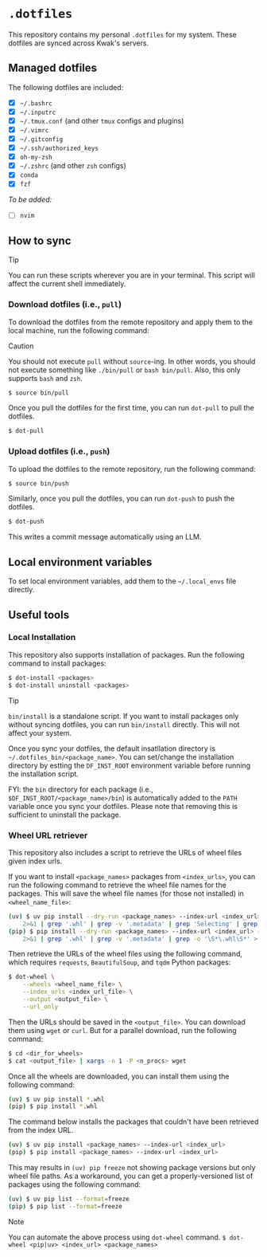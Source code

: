 # `.dotfiles`

This repository contains my personal `.dotfiles` for my system. These dotfiles are synced across Kwak's servers.

## Managed dotfiles

The following dotfiles are included:

- [x] `~/.bashrc`
- [x] `~/.inputrc`
- [x] `~/.tmux.conf` (and other `tmux` configs and plugins)
- [x] `~/.vimrc`
- [x] `~/.gitconfig`
- [x] `~/.ssh/authorized_keys`
- [x] `oh-my-zsh`
- [x] `~/.zshrc` (and other `zsh` configs)
- [x] `conda`
- [x] `fzf`

*To be added:*

- [ ] `nvim`

## How to sync

> [!TIP]
> You can run these scripts wherever you are in your terminal. This script will affect the current shell immediately.

### Download dotfiles (i.e., `pull`)

To download the dotfiles from the remote repository and apply them to the local machine, run the following command:

> [!CAUTION]
> You should not execute `pull` without `source`-ing. In other words, you should not execute something like `./bin/pull` or `bash bin/pull`. Also, this only supports `bash` and `zsh`.

```bash
$ source bin/pull
```

Once you pull the dotfiles for the first time, you can run `dot-pull` to pull the dotfiles.

```bash
$ dot-pull
```

### Upload dotfiles (i.e., `push`)

To upload the dotfiles to the remote repository, run the following command:

```bash
$ source bin/push
```

Similarly, once you pull the dotfiles, you can run `dot-push` to push the dotfiles.

```bash
$ dot-push
```

This writes a commit message automatically using an LLM.

## Local environment variables

To set local environment variables, add them to the `~/.local_envs` file directly.

## Useful tools

### Local Installation

This repository also supports installation of packages. Run the following command to install packages:

```bash
$ dot-install <packages>
$ dot-install uninstall <packages>
```

> [!TIP]
> `bin/install` is a standalone script. If you want to install packages only without syncing dotfiles, you can run `bin/install` directly. This will not affect your system.

Once you sync your dotfiles, the default insatllation directory is `~/.dotfiles_bin/<package_name>`. You can set/change the installation directory by estting the `DF_INST_ROOT` environment variable before running the installation script.

FYI: the `bin` directory for each package (i.e., `$DF_INST_ROOT/<package_name>/bin`) is automatically added to the `PATH` variable once you sync your dotfiles. Please note that removing this is sufficient to uninstall the package.

### Wheel URL retriever

This repository also includes a script to retrieve the URLs of wheel files given index urls. 

If you want to install `<package_names>` packages from `<index_urls>`, you can run the following command to retrieve the wheel file names for the packages. This will save the wheel file names (for those not installed) in `<wheel_name_file>`:

```bash
(uv) $ uv pip install --dry-run <package_names> --index-url <index_url> --verbose \
    2>&1 | grep '.whl' | grep -v '.metadata' | grep 'Selecting' | grep -oP '\(\K[^)]*(?=\))' > <wheel_name_file>
(pip) $ pip install --dry-run <package_names> --index-url <index_url> --verbose \
    2>&1 | grep '.whl' | grep -v '.metadata' | grep -o '\S*\.whl\S*' > <wheel_name_file>
```

Then retrieve the URLs of the wheel files using the following command, which requires `requests`, `BeautifulSoup`, and `tqdm` Python packages:

```bash
$ dot-wheel \
    --wheels <wheel_name_file> \
    --index_urls <index_url_file> \
    --output <output_file> \
    --url_only
```

Then the URLs should be saved in the `<output_file>`. You can download them using `wget` or `curl`. But for a parallel download, run the following command:

```bash
$ cd <dir_for_wheels>
$ cat <output_file> | xargs -n 1 -P <n_procs> wget
```

Once all the wheels are downloaded, you can install them using the following command:

```bash
(uv) $ uv pip install *.whl
(pip) $ pip install *.whl
```

The command below installs the packages that couldn't have been retrieved from the index URL. 

```bash
(uv) $ uv pip install <package_names> --index-url <index_url>
(pip) $ pip install <package_names> --index-url <index_url>
```

This may results in `(uv) pip freeze` not showing package versions but only wheel file paths. As a workaround, you can get a properly-versioned list of packages using the following command:

```bash
(uv) $ uv pip list --format=freeze
(pip) $ pip list --format=freeze
```

> [!NOTE]
> You can automate the above process using `dot-wheel` command.
> `$ dot-wheel <pip|uv> <index_url> <package_names>`
